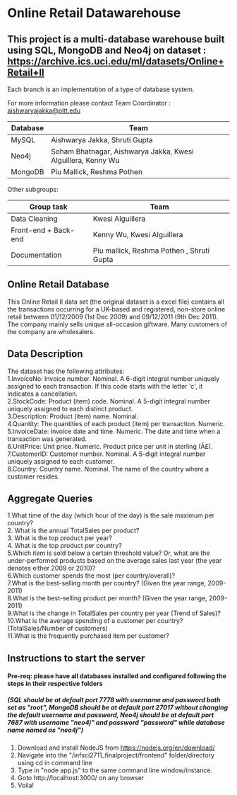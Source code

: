 # Online Retail Datawarehouse

## This project is a multi-database warehouse built using SQL, MongoDB and Neo4j on dataset : https://archive.ics.uci.edu/ml/datasets/Online+Retail+II

Each branch is an implementation of a type of database system.

For more information please contact Team Coordinator : aishwaryajakka@pitt.edu

|Database    | Team |
| ----------- | ----------- |
| MySQL      | Aishwarya Jakka, Shruti Gupta       |
| Neo4j   | Soham Bhatnagar, Aishwarya Jakka, Kwesi Alguillera, Kenny Wu        |
| MongoDB   |Piu Mallick, Reshma Pothen        |

Other subgroups:

|Group task    | Team |
| ----------- | ----------- |
| Data Cleaning      | Kwesi Alguillera      |
| Front-end + Back-end      | Kenny Wu, Kwesi Alguillera      |
| Documentation   | Piu mallick, Reshma Pothen , Shruti Gupta       |

## Online Retail Database

This Online Retail II data set (the original dataset is a excel file) contains all the transactions occurring for a UK-based and registered, non-store online retail between 01/12/2009 (1st Dec 2009) and 09/12/2011 (9th Dec 2011). The company mainly sells unique all-occasion giftware. Many customers of the company are wholesalers.

## Data Description

The dataset has the following attributes:<br/>
1.InvoiceNo: Invoice number. Nominal. A 6-digit integral number uniquely assigned to each transaction. If this code starts with the letter 'c', it indicates a cancellation. <br/>
2.StockCode: Product (item) code. Nominal. A 5-digit integral number uniquely assigned to each distinct product.<br/>
3.Description: Product (item) name. Nominal.<br/>
4.Quantity: The quantities of each product (item) per transaction. Numeric.<br/>
5.InvoiceDate: Invoice date and time. Numeric. The date and time when a transaction was generated.<br/>
6.UnitPrice: Unit price. Numeric. Product price per unit in sterling (Â£).<br/>
7.CustomerID: Customer number. Nominal. A 5-digit integral number uniquely assigned to each customer.<br/>
8.Country: Country name. Nominal. The name of the country where a customer resides.<br/>

## Aggregate Queries

1.What time of the day (which hour of the day) is the sale maximum per country?<br/>
2. What is the annual TotalSales per product?<br/>
3. What is the top product per year?<br/>
4. What is the top product per country?<br/>
5.Which item is sold below a certain threshold value? Or, what are the under-performed products based on the average sales last year (the year denotes either 2009 or 2010)?<br/>
6.Which customer spends the most (per country/overall)?<br/>
7.What is the best-selling month per country? (Given the year range, 2009-2011)<br/>
8.What is the best-selling product per month? (Given the year range, 2009-2011)<br/>
9.What is the change in TotalSales per country per year (Trend of Sales)?<br/>
10.What is the average spending of a customer per country? (TotalSales/Number of customers)<br/>
11.What is the frequently purchased item per customer?<br/>

## Instructions to start the server
#### Pre-req: please have all databases installed and configured following the steps in their respective folders
##### (SQL should be at default port 7778 with username and password both set as "root", MongoDB should be at default port 27017 without changing the default username and password, Neo4j should be at default port 7687 with username "neo4j" and password "password" while database name named as "neo4j")

1. Download and install NodeJS from https://nodejs.org/en/download/
2. Navigate into the "/infsci2711_finalproject/frontend" folder/directory using cd in command line
3. Type in "node app.js" to the same command line window/instance. 
4. Goto http://localhost:3000/ on any browser
5. Voila!



